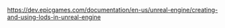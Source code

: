 https://dev.epicgames.com/documentation/en-us/unreal-engine/creating-and-using-lods-in-unreal-engine
